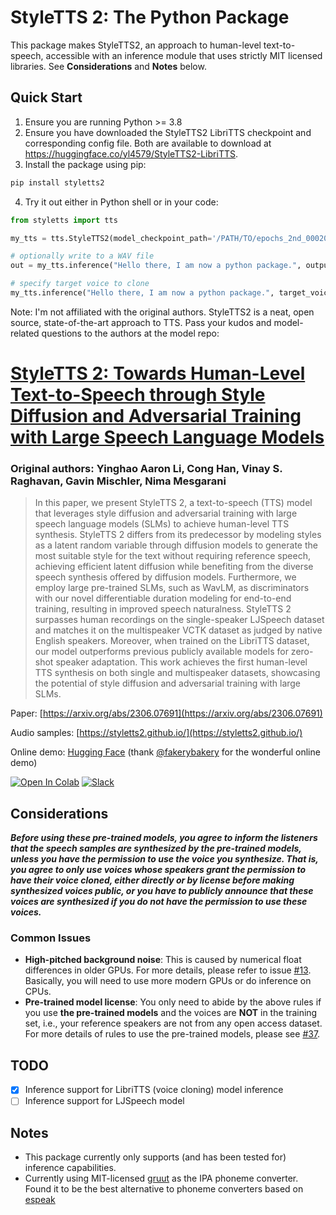 # StyleTTS 2: The Python Package

This package makes StyleTTS2, an approach to human-level text-to-speech, accessible with an inference module that uses strictly MIT licensed libraries. See **Considerations** and **Notes** below.

## Quick Start
1. Ensure you are running Python >= 3.8
2. Ensure you have downloaded the StyleTTS2 LibriTTS checkpoint and corresponding config file. Both are available to download at https://huggingface.co/yl4579/StyleTTS2-LibriTTS.
3. Install the package using pip:
```bash
pip install styletts2
```
4. Try it out either in Python shell or in your code: 
```python
from styletts import tts

my_tts = tts.StyleTTS2(model_checkpoint_path='/PATH/TO/epochs_2nd_00020.pth', config_path='/PATH/TO/config.yml')

# optionally write to a WAV file
out = my_tts.inference("Hello there, I am now a python package.", output_wav_file="test.wav")

# specify target voice to clone
my_tts.inference("Hello there, I am now a python package.", target_voice_path="/PATH/TO/some_voice.wav", output_wav_file="another_test.wav")
```

Note: I'm not affiliated with the original authors. StyleTTS2 is a neat, open source, state-of-the-art approach to TTS. Pass your kudos and model-related questions to the authors at the model repo:

# [StyleTTS 2: Towards Human-Level Text-to-Speech through Style Diffusion and Adversarial Training with Large Speech Language Models](https://github.com/yl4579/StyleTTS2)

### Original authors: Yinghao Aaron Li, Cong Han, Vinay S. Raghavan, Gavin Mischler, Nima Mesgarani

> In this paper, we present StyleTTS 2, a text-to-speech (TTS) model that leverages style diffusion and adversarial training with large speech language models (SLMs) to achieve human-level TTS synthesis. StyleTTS 2 differs from its predecessor by modeling styles as a latent random variable through diffusion models to generate the most suitable style for the text without requiring reference speech, achieving efficient latent diffusion while benefiting from the diverse speech synthesis offered by diffusion models. Furthermore, we employ large pre-trained SLMs, such as WavLM, as discriminators with our novel differentiable duration modeling for end-to-end training, resulting in improved speech naturalness. StyleTTS 2 surpasses human recordings on the single-speaker LJSpeech dataset and matches it on the multispeaker VCTK dataset as judged by native English speakers. Moreover, when trained on the LibriTTS dataset, our model outperforms previous publicly available models for zero-shot speaker adaptation. This work achieves the first human-level TTS synthesis on both single and multispeaker datasets, showcasing the potential of style diffusion and adversarial training with large SLMs.

Paper: [https://arxiv.org/abs/2306.07691](https://arxiv.org/abs/2306.07691)

Audio samples: [https://styletts2.github.io/](https://styletts2.github.io/)

Online demo: [Hugging Face](https://huggingface.co/spaces/styletts2/styletts2) (thank [@fakerybakery](https://github.com/fakerybakery) for the wonderful online demo)

[![Open In Colab](https://colab.research.google.com/assets/colab-badge.svg)](https://colab.research.google.com/github/yl4579/StyleTTS2/blob/main/) [![Slack](https://img.shields.io/badge/Join%20Our%20Community-Slack-blue)](https://join.slack.com/t/styletts2/shared_invite/zt-2805io6cg-0ROMhjfW9Gd_ix_FJqjGmQ)

## Considerations
***Before using these pre-trained models, you agree to inform the listeners that the speech samples are synthesized by the pre-trained models, unless you have the permission to use the voice you synthesize. That is, you agree to only use voices whose speakers grant the permission to have their voice cloned, either directly or by license before making synthesized voices public, or you have to publicly announce that these voices are synthesized if you do not have the permission to use these voices.*** 

### Common Issues
- **High-pitched background noise**: This is caused by numerical float differences in older GPUs. For more details, please refer to issue [#13](https://github.com/yl4579/StyleTTS2/issues/13). Basically, you will need to use more modern GPUs or do inference on CPUs.
- **Pre-trained model license**: You only need to abide by the above rules if you use **the pre-trained models** and the voices are **NOT** in the training set, i.e., your reference speakers are not from any open access dataset. For more details of rules to use the pre-trained models, please see [#37](https://github.com/yl4579/StyleTTS2/issues/37).

## TODO
- [x] Inference support for LibriTTS (voice cloning) model inference
- [ ] Inference support for LJSpeech model

## Notes
- This package currently only supports (and has been tested for) inference capabilities.
- Currently using MIT-licensed [gruut](https://github.com/rhasspy/gruut) as the IPA phoneme converter. Found it to be the best alternative to phoneme converters based on [espeak](https://github.com/espeak-ng/espeak-ng)